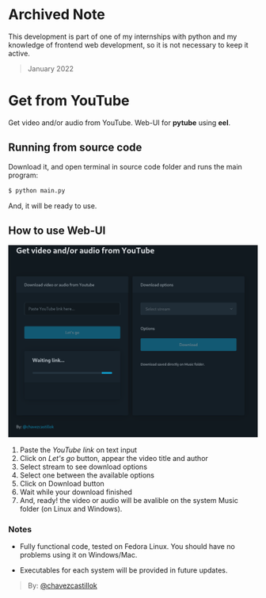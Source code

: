 # **Archived Note**
This development is part of one of my internships with python and my knowledge of frontend web development, so it is not necessary to keep it active.
> January 2022

# Get from YouTube

Get video and/or audio from YouTube. Web-UI for **pytube** using **eel**.

## Running from source code

Download it, and open terminal in source code folder and runs the main program:

```bash
$ python main.py
```

And, it will be ready to use.

## How to use Web-UI

![Screenshot of the current graphical interface of the Get from Youtube program.](./images/get-from-yt-gui1.png)

1. Paste the _YouTube link_ on text input
2. Click on _Let's go_ button, appear the video title and author
3. Select stream to see download options
4. Select one between the available options
5. Click on Download button
6. Wait while your download finished
7. And, ready! the video or audio will be avalible on the system Music folder (on Linux and Windows).

### Notes

- Fully functional code, tested on Fedora Linux. You should have no problems using it on Windows/Mac.

- Executables for each system will be provided in future updates.

> By: [@chavezcastillok](https://chavezcastillok.github.io/)
